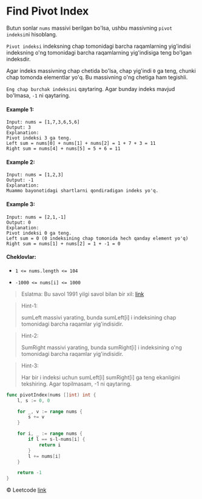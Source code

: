 # Find Pivot Index

Butun sonlar `nums` massivi berilgan bo'lsa, ushbu massivning `pivot indeksi`ni hisoblang.

`Pivot indeksi` indeksning chap tomonidagi barcha raqamlarning yig'indisi indeksning o'ng tomonidagi barcha raqamlarning yig'indisiga teng bo'lgan indeksdir.

Agar indeks massivning chap chetida bo'lsa, chap yig'indi `0` ga teng, chunki chap tomonda elementlar yo'q. Bu massivning o'ng chetiga ham tegishli.

`Eng chap burchak indeksini` qaytaring. Agar bunday indeks mavjud bo'lmasa, `-1` ni qaytaring.

#### Example 1:
```
Input: nums = [1,7,3,6,5,6]
Output: 3
Explanation:
Pivot indeksi 3 ga teng.
Left sum = nums[0] + nums[1] + nums[2] = 1 + 7 + 3 = 11
Right sum = nums[4] + nums[5] = 5 + 6 = 11
```

#### Example 2:
```
Input: nums = [1,2,3]
Output: -1
Explanation:
Muammo bayonotidagi shartlarni qondiradigan indeks yo'q.
```

#### Example 3:

```
Input: nums = [2,1,-1]
Output: 0
Explanation:
Pivot indeksi 0 ga teng.
Left sum = 0 (0 indeksining chap tomonida hech qanday element yo'q)
Right sum = nums[1] + nums[2] = 1 + -1 = 0
```

#### Cheklovlar:

* `1 <= nums.length <= 104`

* `-1000 <= nums[i] <= 1000`


> Eslatma: Bu savol 1991 yilgi savol bilan bir xil: [link](https://leetcode.com/problems/find-the-middle-index-in-array/)

> Hint-1: 
> 
> sumLeft massivi yarating, bunda sumLeft[i] i indeksining chap tomonidagi barcha raqamlar yig'indisidir.

> Hint-2:
>
> SumRight massivi yarating, bunda sumRight[i] i indeksining o'ng tomonidagi barcha raqamlar yig'indisidir.

> Hint-3: 
>
> Har bir i indeksi uchun sumLeft[i] sumRight[i] ga teng ekanligini tekshiring. Agar topilmasam, -1 ni qaytaring.

```go
func pivotIndex(nums []int) int {
	l, s := 0, 0

	for _, v := range nums {
		s += v
	}

	for i, _ := range nums {
		if l == s-l-nums[i] {
			return i
		}
		l += nums[i]
	}

	return -1
}
```
© Leetcode [link](https://leetcode.com/explore/learn/card/array-and-string/201/introduction-to-array/1144/)